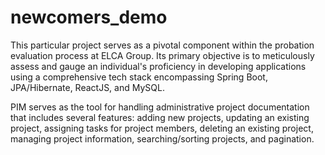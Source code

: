 # newcomers_demo
This particular project serves as a pivotal component within the probation evaluation process at ELCA Group. Its primary objective is to meticulously assess and gauge an individual's proficiency in developing applications using a comprehensive tech stack encompassing Spring Boot, JPA/Hibernate, ReactJS, and MySQL. 

PIM serves as the tool for handling administrative project documentation that includes several features: adding new projects, updating an existing project, assigning tasks for project members, deleting an existing project, managing project information, searching/sorting projects, and pagination.

